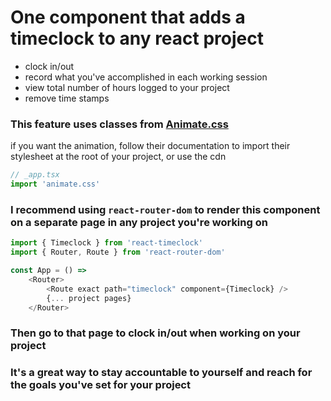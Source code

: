 # One component that adds a timeclock to any react project
- clock in/out
- record what you've accomplished in each working session
- view total number of hours logged to your project
- remove time stamps

### This feature uses classes from [Animate.css](https://animate.style)
if you want the animation, follow their documentation to import their stylesheet at the root of your project, or use the cdn

```javascript
// _app.tsx
import 'animate.css'
```

### I recommend using `react-router-dom` to render this component on a separate page in any project you're working on

```javascript
import { Timeclock } from 'react-timeclock'
import { Router, Route } from 'react-router-dom'

const App = () => 
    <Router>
        <Route exact path="timeclock" component={Timeclock} />
        {... project pages}
    </Router>
```

### Then go to that page to clock in/out when working on your project

### It's a great way to stay accountable to yourself and reach for the goals you've set for your project
